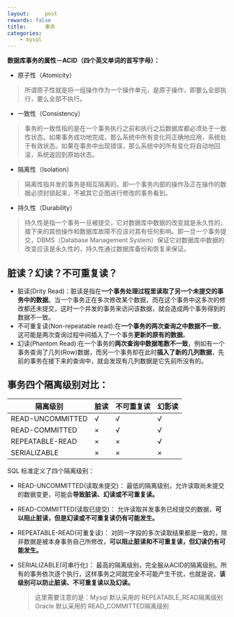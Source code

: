 ```yaml
---
layout:     post
rewards: false
title:      事务
categories:
    - mysql
---
```


**数据库事务的属性－ACID（四个英文单词的首写字母）：**

 - 原子性（Atomicity）

> 所谓原子性就是将一组操作作为一个操作单元，是原子操作，即要么全部执行，要么全部不执行。

 - 一致性（Consistency）

> 事务的一致性指的是在一个事务执行之前和执行之后数据库都必须处于一致性状态。如果事务成功地完成，那么系统中所有变化将正确地应用，系统处于有效状态。如果在事务中出现错误，那么系统中的所有变化将自动地回滚，系统返回到原始状态。

 - 隔离性（Isolation）

> 隔离性指并发的事务是相互隔离的。即一个事务内部的操作及正在操作的数据必须封锁起来，不被其它企图进行修改的事务看到。

 - 持久性（Durability）

> 持久性是指一个事务一旦被提交，它对数据库中数据的改变就是永久性的，接下来的其他操作和数据库故障不应该对其有任何影响。即一旦一个事务提交，DBMS（Database
> Management System）保证它对数据库中数据的改变应该是永久性的，持久性通过数据库备份和恢复来保证。

## 脏读？幻读？不可重复读？



- 脏读(Drity Read)：脏读是指在**一个事务处理过程里读取了另一个未提交的事务中的数据**。当一个事务正在多次修改某个数据，而在这个事务中这多次的修改都还未提交，这时一个并发的事务来访问该数据，就会造成两个事务得到的数据不一致。
- 不可重复读(Non-repeatable read):在**一个事务的两次查询之中数据不一致**，这可能是两次查询过程中间插入了一个事务**更新的原有的数据**。
- 幻读(Phantom Read):在一个事务的**两次查询中数据笔数不一致**，例如有一个事务查询了几列(Row)数据，而另一个事务却在此时**插入了新的几列数据**，先前的事务在接下来的查询中，就会发现有几列数据是它先前所没有的。



## 事务四个隔离级别对比：

| 隔离级别         | 脏读 | 不可重复读 | 幻影读 |
| ---------------- | ---- | ---------- | ------ |
| READ-UNCOMMITTED | √    | √          | √      |
| READ-COMMITTED   | ×    | √          | √      |
| REPEATABLE-READ  | ×    | ×          | √      |
| SERIALIZABLE     | ×    | ×          | ×      |

SQL 标准定义了四个隔离级别：

- READ-UNCOMMITTED(读取未提交)： 最低的隔离级别，允许读取尚未提交的数据变更，可能会**导致脏读、幻读或不可重复读。**

- READ-COMMITTED(读取已提交)： 允许读取并发事务已经提交的数据，**可以阻止脏读，但是幻读或不可重复读仍有可能发生。**

- REPEATABLE-READ(可重复读)： 对同一字段的多次读取结果都是一致的，除非数据是被本身事务自己所修改，**可以阻止脏读和不可重复读，但幻读仍有可能发生。**

- SERIALIZABLE(可串行化)： 最高的隔离级别，完全服从ACID的隔离级别。所有的事务依次逐个执行，这样事务之间就完全不可能产生干扰，也就是说，**该级别可以防止脏读、不可重复读以及幻读。**

  > 这里需要注意的是：Mysql 默认采用的 REPEATABLE_READ隔离级别 Oracle 默认采用的 READ_COMMITTED隔离级别